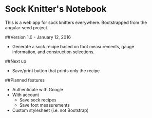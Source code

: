 # Sock Knitter's Notebook

This is a web app for sock knitters everywhere.  Bootstrapped from the angular-seed project.

##Version 1.0 - January 12, 2016
* Generate a sock recipe based on foot measurements, gauge information, and construction selections.

##Next up
* Save/print button that prints only the recipe

##Planned features
* Authenticate with Google
* With account
  * Save sock recipes
  * Save foot measurements
* Custom stylesheet (i.e. not Bootstrap)
